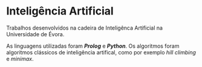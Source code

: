 # Inteligência Artificial
Trabalhos desenvolvidos na cadeira de Inteligênca Artificial na Universidade de Évora.

As linguagens utilizadas foram ***Prolog*** e ***Python***. Os algoritmos foram algoritmos clássicos de inteligência artifical, como por exemplo *hill climbing* e *minimax*.

